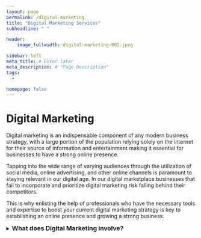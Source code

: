 ```yaml
---
layout: page
permalink: /digital-marketing
title: "Digital Marketing Services"
subheadline: " "

header:
    image_fullwidth: digital-marketing-001.jpeg

sidebar: left
meta_title: # Enter later
meta_description: # "Page Description"
tags:
  - 

homepage: false
---
```


# Digital Marketing

Digital marketing is an indispensable component of any modern business strategy, with a large portion of the population relying solely on the internet for their source of information and entertainment making it essential for businesses to have a strong online presence.

Tapping into the wide range of varying audiences through the utilization of social media, online advertising, and other online channels is paramount to staying relevant in our digital age. In our digital marketplace businesses that fail to incorporate and prioritize digital marketing risk falling behind their competitors.

This is why enlisting the help of professionals who have the necessary tools and expertise to boost your current digital marketing strategy is key to establishing an online presence and growing a strong business.

<details>
<summary><h3 style="display:inline">What does Digital Marketing involve?</h3></summary>


 - Ad Creation/Optimization <!--- Add page/create section within page-->
- Social Media Management <!--- Add page/create section within page -->
- <a  href="Some URL">Search *Engine Optimization*</a>
- Email Marketing
- Influencer marketing

</details>